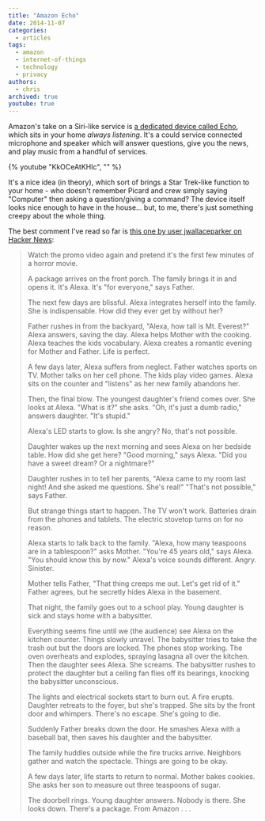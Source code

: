 ```yaml
---
title: "Amazon Echo"
date: 2014-11-07
categories:
  - articles
tags:
  - amazon
  - internet-of-things
  - technology
  - privacy
authors:
  - chris
archived: true
youtube: true
---
```


Amazon's take on a Siri-like service is [a dedicated device called Echo](http://www.amazon.com/oc/echo), which sits in your home *always listening*. It's a could service connected microphone and speaker which will answer questions, give you the news, and play music from a handful of services.

{% youtube "KkOCeAtKHIc", "" %}

It's a nice idea (in theory), which sort of brings a Star Trek-like function to your home - who doesn't remember Picard and crew simply saying "Computer" then asking a question/giving a command? The device itself looks nice enough to have in the house… but, to me, there's just something creepy about the whole thing.

The best comment I've read so far is [this one by user jwallaceparker on Hacker News](https://news.ycombinator.com/item?id=8569219):

> Watch the promo video again and pretend it's the first few minutes of a horror movie.
>
> A package arrives on the front porch. The family brings it in and opens it. It's Alexa. It's "for everyone," says Father.
>
> The next few days are blissful. Alexa integrates herself into the family. She is indispensable. How did they ever get by without her?
>
> Father rushes in from the backyard, "Alexa, how tall is Mt. Everest?" Alexa answers, saving the day. Alexa helps Mother with the cooking. Alexa teaches the kids vocabulary. Alexa creates a romantic evening for Mother and Father. Life is perfect.
>
> A few days later, Alexa suffers from neglect. Father watches sports on TV. Mother talks on her cell phone. The kids play video games. Alexa sits on the counter and "listens" as her new family abandons her.
>
> Then, the final blow. The youngest daughter's friend comes over. She looks at Alexa. "What is it?" she asks. "Oh, it's just a dumb radio," answers daughter. "It's stupid."
>
> Alexa's LED starts to glow. Is she angry? No, that's not possible.
>
> Daughter wakes up the next morning and sees Alexa on her bedside table. How did she get here? "Good morning," says Alexa. "Did you have a sweet dream? Or a nightmare?"
>
> Daughter rushes in to tell her parents, "Alexa came to my room last night! And she asked me questions. She's real!" "That's not possible," says Father.
>
> But strange things start to happen. The TV won't work. Batteries drain from the phones and tablets. The electric stovetop turns on for no reason.
>
> Alexa starts to talk back to the family. "Alexa, how many teaspoons are in a tablespoon?" asks Mother. "You're 45 years old," says Alexa. "You should know this by now." Alexa's voice sounds different. Angry. Sinister.
>
> Mother tells Father, "That thing creeps me out. Let's get rid of it." Father agrees, but he secretly hides Alexa in the basement.
>
> That night, the family goes out to a school play. Young daughter is sick and stays home with a babysitter.
>
> Everything seems fine until we (the audience) see Alexa on the kitchen counter. Things slowly unravel. The babysitter tries to take the trash out but the doors are locked. The phones stop working. The oven overheats and explodes, spraying lasagna all over the kitchen. Then the daughter sees Alexa. She screams. The babysitter rushes to protect the daughter but a ceiling fan flies off its bearings, knocking the babysitter unconscious.
>
> The lights and electrical sockets start to burn out. A fire erupts. Daughter retreats to the foyer, but she's trapped. She sits by the front door and whimpers. There's no escape. She's going to die.
>
> Suddenly Father breaks down the door. He smashes Alexa with a baseball bat, then saves his daughter and the babysitter.
>
> The family huddles outside while the fire trucks arrive. Neighbors gather and watch the spectacle. Things are going to be okay.
>
> A few days later, life starts to return to normal. Mother bakes cookies. She asks her son to measure out three teaspoons of sugar.
>
> The doorbell rings. Young daughter answers. Nobody is there. She looks down. There's a package. From Amazon . . .
